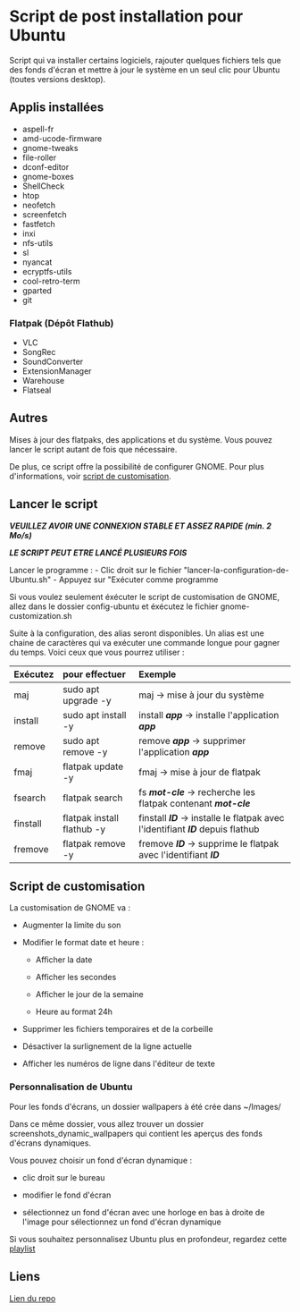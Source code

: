 # Script de post installation pour Ubuntu

Script qui va installer certains logiciels, rajouter quelques fichiers tels que des fonds d'écran et mettre à jour le système en un seul clic pour Ubuntu (toutes versions desktop).

## Applis installées

- aspell-fr
- amd-ucode-firmware
- gnome-tweaks
- file-roller
- dconf-editor
- gnome-boxes
- ShellCheck
- htop
- neofetch
- screenfetch
- fastfetch
- inxi
- nfs-utils
- sl
- nyancat
- ecryptfs-utils
- cool-retro-term
- gparted
- git

### Flatpak (Dépôt Flathub)

- VLC
- SongRec
- SoundConverter
- ExtensionManager
- Warehouse
- Flatseal

## Autres

Mises à jour des flatpaks, des applications et du système. Vous pouvez lancer le script autant de fois que nécessaire.

De plus, ce script offre la possibilité de configurer GNOME. Pour plus d'informations, voir [script de customisation](#script-de-customisation).

## Lancer le script

**_VEUILLEZ AVOIR UNE CONNEXION STABLE ET ASSEZ RAPIDE (min. 2 Mo/s)_**

**_LE SCRIPT PEUT ETRE LANCÉ PLUSIEURS FOIS_**

Lancer le programme :
    - Clic droit sur le fichier "lancer-la-configuration-de-Ubuntu.sh"
    - Appuyez sur "Exécuter comme programme

Si vous voulez seulement éxécuter le script de customisation de GNOME, allez dans le dossier config-ubuntu et éxécutez le fichier gnome-customization.sh

Suite à la configuration, des alias seront disponibles. Un alias est une chaine de caractères qui va exécuter une commande longue pour gagner du temps. Voici ceux que vous pourrez utiliser :

|    Exécutez   |        pour effectuer          |                                      Exemple                                          |
|:--------------|:-------------------------------|:--------------------------------------------------------------------------------------|
|   maj         |   sudo apt upgrade -y          |   maj -> mise à jour du système                                                       |
|   install     |   sudo apt install -y          |   install **_app_** -> installe l'application **_app_**                               |
|   remove      |   sudo apt remove -y           |   remove **_app_** -> supprimer l'application **_app_**                               |
|   fmaj        |   flatpak update -y            |   fmaj -> mise à jour de flatpak                                                      |
|   fsearch     |   flatpak search               |   fs **_mot-cle_** -> recherche les flatpak contenant **_mot-cle_**                   |
|   finstall    |   flatpak install flathub -y   |   finstall **_ID_** -> installe le flatpak avec l'identifiant **_ID_** depuis flathub |
|   fremove     |   flatpak remove -y            |   fremove **_ID_** -> supprime le flatpak avec l'identifiant **_ID_**                 |

## Script de customisation

La customisation de GNOME va :

- Augmenter la limite du son

- Modifier le format date et heure :

  - Afficher la date
  
  - Afficher les secondes
  
  - Afficher le jour de la semaine
  
  - Heure au format 24h
  
- Supprimer les fichiers temporaires et de la corbeille

- Désactiver la surlignement de la ligne actuelle

- Afficher les numéros de ligne dans l'éditeur de texte

### Personnalisation de Ubuntu

Pour les fonds d'écrans, un dossier wallpapers à été crée dans ~/Images/

Dans ce même dossier, vous allez trouver un dossier screenshots_dynamic_wallpapers qui contient les aperçus des fonds d'écrans dynamiques.

Vous pouvez choisir un fond d'écran dynamique :

- clic droit sur le bureau

- modifier le fond d'écran

- sélectionnez un fond d'écran avec une horloge en bas à droite de l'image pour sélectionnez un fond d'écran dynamique

Si vous souhaitez personnalisez Ubuntu plus en profondeur, regardez cette [playlist](https://youtube.com/playlist?list=PL-xp5bZmT8148dNSbLTQBhEntfp_HeXfu&si=HTQfktPsC7zkXVnr)

## Liens

[Lien du repo](https://github.com/Loanbrwsk1/FR_script-de-post-installation_Ubuntu)
